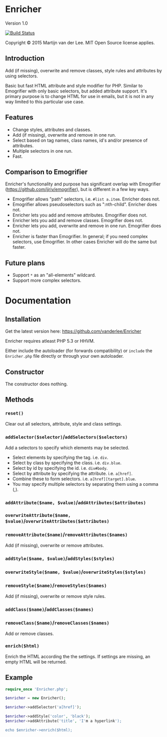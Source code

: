 Enricher
========
Version 1.0

[![Build Status](https://travis-ci.org/vanderlee/Enricher.svg?branch=master)](https://travis-ci.org/vanderlee/Enricher)

Copyright &copy; 2015 Martijn van der Lee.
MIT Open Source license applies.

Introduction
------------
Add (if missing), overwrite and remove classes, style rules and attributes by
using selectors.

Basic but fast HTML attribute and style modifier for PHP.
Similar to Emogrifier with only basic selectors, but added attribute support.
It's primary purpose is to change HTML for use in emails, but it is not in any
way limited to this particular use case.

Features
--------
*	Change styles, attributes and classes.
*	Add (if missing), overwrite and remove in one run.
*	Select based on tag names, class names, id's and/or presence of attributes.
*	Multiple selectors in one run.
*	Fast.

Comparison to Emogrifier
------------------------
Enricher's functionality and purpose has significant overlap with Emogrifier
(https://github.com/jjriv/emogrifier), but is different in a few key ways.
*	Emogrifier allows "path" selectors, i.e. `#list a.item`. Enricher does not.
*	Emogrifier allows pseudoselectors such as ":nth-child". Enricher does not.
*	Enricher lets you add and remove attributes. Emogrifier does not.
*	Enricher lets you add and remove classes. Emogrifier does not.
*	Enricher lets you add, overwrite and remove in one run. Emogrifier does not.
*	Enricher is faster than Emogrifier.
In general; if you need complex selectors, use Emogrifier. In other cases
Enricher will do the same but faster.

Future plans
------------
*	Support `*` as an "all-elements"  wildcard.
*	Support more complex selectors.

Documentation
=============
Installation
------------
Get the latest version here: https://github.com/vanderlee/Enricher

Enricher requires atleast PHP 5.3 or HHVM.

Either include the autoloader (for forwards compatibility) or `include` the
`Enricher.php` file directly or through your own autoloader.

Constructor
-----------
The constructor does nothing.

Methods
-------
### `reset()`
Clear out all selectors, attribute, style and class settings.

### `addSelector($selector)`/`addSelectors($selectors)`
Add a selectors to specify which elements may be selected.
*	Select elements by specifying the tag. i.e. `div`.
*	Select by class by specifying the class. i.e. `div.blue`.
*	Select by id by specifying the id. i.e. `div#body`.
*	Select by attribute by specifying the attribute. i.e. `a[href]`.
*	Combine these to form selectors. i.e. `a[href][target].blue`.
*	You may specify multiple selectors by separating them using a comma (,).

### `addAttribute($name, $value)`/`addAttributes($attributes)`
### `overwriteAttribute($name, $value)`/`overwriteAttributes($attributes)`
### `removeAttribute($name)`/`removeAttributes($names)`
Add (if missing), overwrite or remove attributes.

### `addStyle($name, $value)`/`addStyles($styles)`
### `overwriteStyle($name, $value)`/`overwriteStyles($styles)`
### `removeStyle($name)`/`removeStyles($names)`
Add (if missing), overwrite or remove style rules.

### `addClass($name)`/`addClasses($names)`
### `removeClass($name)`/`removeClasses($names)`
Add or remove classes.

### `enrich($html)`
Enrich the HTML according the the settings.
If settings are missing, an empty HTML will be returned.

Example
-------
```php
require_once 'Enricher.php';

$enricher = new Enricher();

$enricher->addSelector('a[href]');

$enricher->addStyle('color', 'black');
$enricher->addAttribute('title', 'I'm a hyperlink');

echo $enricher->enrich($html);
```